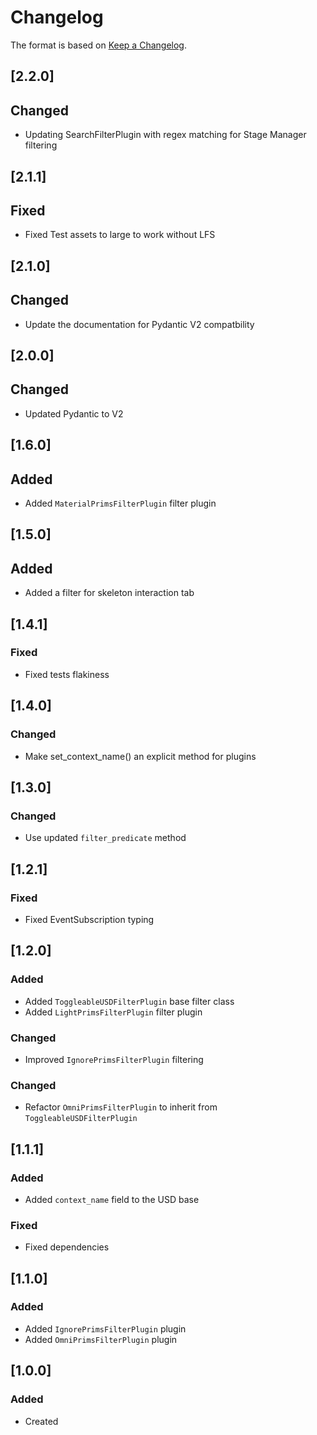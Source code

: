 # Changelog
The format is based on [Keep a Changelog](https://keepachangelog.com/en/1.0.0/).

## [2.2.0]
## Changed
- Updating SearchFilterPlugin with regex matching for Stage Manager filtering

## [2.1.1]
## Fixed
- Fixed Test assets to large to work without LFS

## [2.1.0]
## Changed
- Update the documentation for Pydantic V2 compatbility

## [2.0.0]
## Changed
- Updated Pydantic to V2

## [1.6.0]
## Added
- Added `MaterialPrimsFilterPlugin` filter plugin

## [1.5.0]
## Added
- Added a filter for skeleton interaction tab

## [1.4.1]
### Fixed
- Fixed tests flakiness

## [1.4.0]
### Changed
- Make set_context_name() an explicit method for plugins

## [1.3.0]
### Changed
- Use updated `filter_predicate` method

## [1.2.1]
### Fixed
- Fixed EventSubscription typing

## [1.2.0]
### Added
- Added `ToggleableUSDFilterPlugin` base filter class
- Added `LightPrimsFilterPlugin` filter plugin

### Changed
- Improved `IgnorePrimsFilterPlugin` filtering

### Changed
- Refactor `OmniPrimsFilterPlugin` to inherit from `ToggleableUSDFilterPlugin`

## [1.1.1]
### Added
- Added `context_name` field to the USD base

### Fixed
- Fixed dependencies

## [1.1.0]
### Added
- Added `IgnorePrimsFilterPlugin` plugin
- Added `OmniPrimsFilterPlugin` plugin

## [1.0.0]
### Added
- Created
